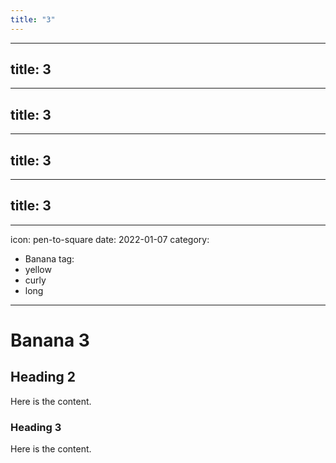 ```yaml
---
title: "3"
---
```

---
title: 3
---
---
title: 3
---
---
title: 3
---
---
title: 3
---
---
icon: pen-to-square
date: 2022-01-07
category:
  - Banana
tag:
  - yellow
  - curly
  - long
---

# Banana 3

## Heading 2

Here is the content.

### Heading 3

Here is the content.
